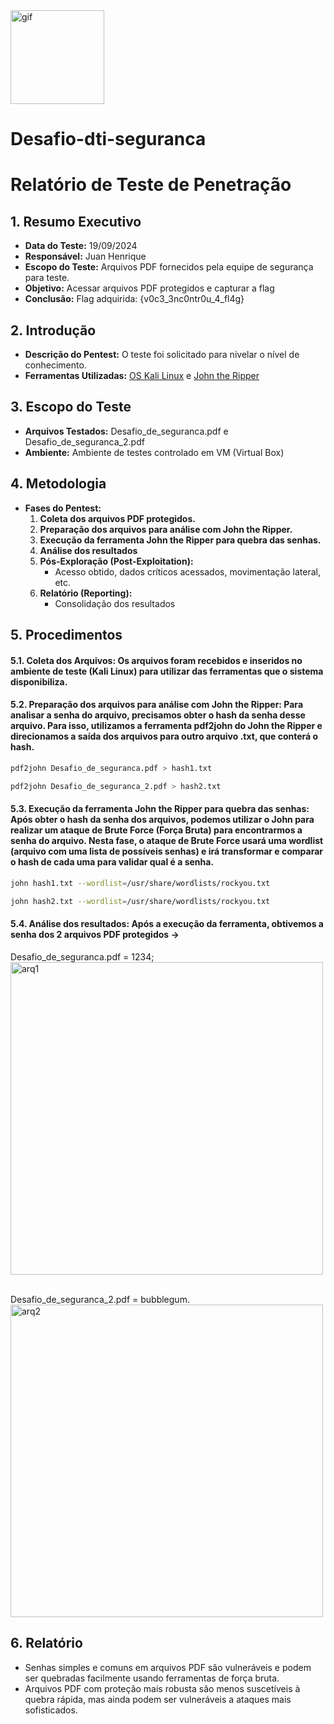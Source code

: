<img alt="gif" width="150" src="https://steamuserimages-a.akamaihd.net/ugc/960838399170225866/21D9841F8E03ED30D91A7720388E1E8D3A464FC0/?imw=5000&imh=5000&ima=fit&impolicy=Letterbox&imcolor=%23000000&letterbox=false">

# Desafio-dti-seguranca

# Relatório de Teste de Penetração

## 1. Resumo Executivo
- **Data do Teste:** 19/09/2024
- **Responsável:** Juan Henrique
- **Escopo do Teste:** Arquivos PDF fornecidos pela equipe de segurança para teste.
- **Objetivo:** Acessar arquivos PDF protegidos e capturar a flag
- **Conclusão:** Flag adquirida: {v0c3_3nc0ntr0u_4_fl4g}

## 2. Introdução
- **Descrição do Pentest:** O teste foi solicitado para nivelar o nível de conhecimento.
- **Ferramentas Utilizadas:** [OS Kali Linux](https://www.kali.org/) e [John the Ripper](https://www.kali.org/tools/john/)

## 3. Escopo do Teste
- **Arquivos Testados:** Desafio_de_seguranca.pdf e Desafio_de_seguranca_2.pdf
- **Ambiente:** Ambiente de testes controlado em VM (Virtual Box)

## 4. Metodologia
- **Fases do Pentest:** 
  1. **Coleta dos arquivos PDF protegidos.** 
  2. **Preparação dos arquivos para análise com John the Ripper.**
  3. **Execução da ferramenta John the Ripper para quebra das senhas.**
  4. **Análise dos resultados**
  5. **Pós-Exploração (Post-Exploitation):**
     - Acesso obtido, dados críticos acessados, movimentação lateral, etc.
  6. **Relatório (Reporting):**
     - Consolidação dos resultados

## 5. Procedimentos
#### 5.1. Coleta dos Arquivos: Os arquivos foram recebidos e inseridos no ambiente de teste (Kali Linux) para utilizar das ferramentas que o sistema disponibiliza.
#### 5.2. Preparação dos arquivos para análise com John the Ripper: Para analisar a senha do arquivo, precisamos obter o hash da senha desse arquivo. Para isso, utilizamos a ferramenta pdf2john do John the Ripper e direcionamos a saída dos arquivos para outro arquivo     .txt, que conterá o hash.
~~~bash
pdf2john Desafio_de_seguranca.pdf > hash1.txt
~~~
~~~bash
pdf2john Desafio_de_seguranca_2.pdf > hash2.txt
~~~
#### 5.3. Execução da ferramenta John the Ripper para quebra das senhas: Após obter o hash da senha dos arquivos, podemos utilizar o John para realizar um ataque de Brute Force (Força Bruta) para encontrarmos a senha do arquivo. Nesta fase, o ataque de Brute Force usará uma wordlist (arquivo com uma lista de possíveis senhas) e irá transformar e comparar o hash de cada uma para validar qual é a senha.
~~~bash
john hash1.txt --wordlist=/usr/share/wordlists/rockyou.txt
~~~
~~~bash
john hash2.txt --wordlist=/usr/share/wordlists/rockyou.txt
~~~
#### 5.4. Análise dos resultados: Após a execução da ferramenta, obtivemos a senha dos 2 arquivos PDF protegidos ->
Desafio_de_seguranca.pdf = 1234;
<br>
<img alt="arq1" width="500" src="https://github.com/user-attachments/assets/81db5c83-ef3a-477c-b7a4-0997bb010bf5">

<br>
Desafio_de_seguranca_2.pdf = bubblegum.
<br>
<img alt="arq2" width="500" src="https://github.com/user-attachments/assets/8f9a95c4-b96d-4334-9d83-e398ea78e500">

## 6. Relatório
- Senhas simples e comuns em arquivos PDF são vulneráveis e podem ser quebradas facilmente usando ferramentas de força bruta.
- Arquivos PDF com proteção mais robusta são menos suscetíveis à quebra rápida, mas ainda podem ser vulneráveis a ataques mais sofisticados.
